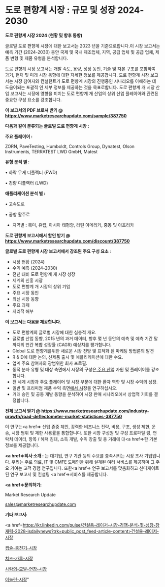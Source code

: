 # 도로 편향계 시장 : 규모 및 성장 2024-2030

<strong>도로 편향계 시장 2024 (현황 및 향후 동향)</strong>

글로벌 도로 편향계 시장에 대한 보고서는 2023 년을 기준으로합니다.이 시장 보고서는 예측 기간 (2024-2030) 동안 국제 및 국내 제조업체, 지역, 공급 업체 및 공급 업체, 제품 변형 및 제품 유형을 분석합니다.

도로 편향계 시장 보고서는 개발 속도, 용량, 성장 동인, 기술 및 자본 구조를 포함하여 과거, 현재 및 미래 시장 동향에 대한 자세한 정보를 제공합니다. 도로 편향계 시장 보고서는 시장 참여자와 컨설턴트가 도로 편향계 시장의 진행중인 시나리오를 이해하는 데 도움이되는 포괄적 인 세부 정보를 제공하는 것을 목표로합니다. 도로 편향계 개 시장 산업 보고서는 시장에 영향을 미치는 도로 편향계 개 산업의 상위 산업 플레이어와 관련된 중요한 구성 요소를 강조합니다.



<strong>이 보고서의 PDF 브로셔 받기 @ <a href=https://www.marketresearchupdate.com/sample/387750>https://www.marketresearchupdate.com/sample/387750</a></strong>



<strong>다음과 같이 분류되는 글로벌 도로 편향계 시장 :</strong>



<strong>주요 플레이어 :</strong>

ZORN, PaveTesting, Humboldt, Controls Group, Dynatest, Olson Instruments, TERRATEST LWD GmbH, Matest



<strong>유형 분석 별 :</strong>

• 하락 무게 디플렉터 (FWD)

• 경량 디플렉터 (LWD)



<strong>애플리케이션 분석 별 :</strong>

• 고속도로

• 공항 활주로

<ul>
  <li>지역별 : 북미, 유럽, 아시아 태평양, 라틴 아메리카, 중동 및 아프리카</li>
</ul>


<strong>도로 편향계 보고서에서 할인 받기 @ <a href=https://www.marketresearchupdate.com/discount/387750>https://www.marketresearchupdate.com/discount/387750</a></strong>



<strong>글로벌 도로 편향계 시장 보고서에서 강조된 주요 구성 요소 :</strong>
<ul>
  <li>시장 현황 (2024)</li>
  <li>수익 예측 (2024-2030)</li>
  <li>전년 대비 도로 편향계 개 시장 성장</li>
  <li>세계의 신흥 시장</li>
  <li>도로 편향계 개 시장의 상위 기업</li>
  <li>주요 시장 동인</li>
  <li>최신 시장 동향</li>
  <li>주요 과제</li>
  <li>지리적 해부</li>
</ul>


<strong>이 보고서는 다음을 제공합니다.</strong>
<ul>
  <li>도로 편향계의 글로벌 시장에 대한 심층적 개요.</li>
  <li>글로벌 산업 동향, 2015 년의 과거 데이터, 향후 몇 년 동안의 예측 및 예측 기간 말까지의 연간 복합 성장률 (CAGR) 예상치를 평가합니다.</li>
  <li>Global 도로 편향계를위한 새로운 시장 전망 및 표적화 된 마케팅 방법론의 발견</li>
  <li>R &amp; D에 대한 논의, 신제품 출시 및 애플리케이션에 대한 수요.</li>
  <li>업계 주요 참여자의 광범위한 회사 프로필.</li>
  <li>동적 분자 유형 및 대상 측면에서 시장의 구성은<a href=> 주요 산</a>업 자원 및 플레이어를 강조합니다.</li>
  <li>전 세계 시장과 주요 플레이어 및 시장 부문에 대한 환자 역학 및 시장 수익의 성장.</li>
  <li>일반 및 프리미엄 제품 수익 측면<a href=>에서 시</a>장을 연구하십시오.</li>
  <li>거래 승인 및 공동 개발 동향을 분석하여 시장 판매 시나리오에서 상업적 기회를 결정합니다.</li>
</ul>



<strong>전체 보고서 받기 @ <a href=https://www.marketresearchupdate.com/industry-growth/road-deflectometer-market-statistices-387750>https://www.marketresearchupdate.com/industry-growth/road-deflectometer-market-statistices-387750</a></strong>

이 연구는<a href=> 산업 존중</a> 체인, 강력한 비즈니스 전략, 비용, 구조, 생성 제한, 운송, 시장 범위 및 제한 사용률을 통합합니다. 또한 시장 구성원 및 구성 프로파일 링, 연락처 데이터, 항목 / 혜택 침대, 소득 개발, 수익 창출 및 총 거래에 대<a href=>한 기본 </a>정보를 제공합니다.



<strong><a href=>회사 소</a>개 :</strong>
는 대기업, 연구 기관 등의 수요를 충족시키는 시장 조사 기업입니다. 우리는 주로 의료, IT 및 CMFE 도메인을 위해 설계된 여러 서비스를 제공하며 그 주요 기여는 고객 경험 연구입니다. 또한<a href=> 연구 보</a>고서를 맞춤화하고 신디케이트 된 연구 보고서 및 컨설팅 <a href=>서비스</a>를 제공합니다.



<strong><a href=>문의하기:</a></strong>

Market Research Update

sales@marketresearchupdate.com



<strong>기타 보고서:</strong>

<a href=https://kr.linkedin.com/pulse/건설용-레이저-시장-경쟁-분석-및-성장-잠재력-2028-isdailynews?trk=public_post_feed-article-content>건설용-레이저-시장</a>

<a href=https://www.linkedin.com/pulse/캡슐-충전기-시장-경쟁-분석-및-성장-잠재력-2029-trend-tracking-tips-360-analysis/>캡슐-충전기-시장</a>

<a href=https://www.linkedin.com/pulse/치즈-가루-시장-진입-전략-및-위험-평가2029년-market-matrix-musings-analysis-mxief/>치즈-가루-시장</a>

<a href=https://www.linkedin.com/pulse/사람의-모발-연장-시장-현재-및-미래-성장-2029-trendsetters-talk-360-analysis-bgf6f/>사람의-모발-연장-시장</a>

<a href=https://www.linkedin.com/pulse/이눌린-시장-진입-전략-및-위험-평가2030년-trendsetters-talk-360-analysis-o0dof/>이눌린-시장</a>"
